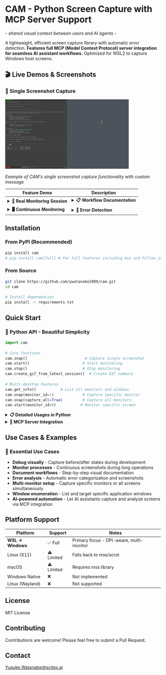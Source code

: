 <!-- ---
!-- Timestamp: 2025-10-17 03:28:14
!-- Author: ywatanabe
!-- File: /home/ywatanabe/proj/cam/README.md
!-- --- -->

# CAM - Python Screen Capture with MCP Server Support
*- shared visual context between users and AI agents -*

A lightweight, efficient screen capture library with automatic error detection. **Features full MCP (Model Context Protocol) server integration for seamless AI assistant workflows.** Optimized for WSL2 to capture Windows host screens.

## 🎬 Live Demos & Screenshots

### 📸 Single Screenshot Capture
<img src="docs/screenshots/demo-single-capture.jpg" width="400" alt="Demo Screenshot">

*Example of CAM's single screenshot capture functionality with custom message*

| Feature Demo | Description |
|--------------|-------------|
| <details><summary><strong>🔄 Real Monitoring Session</strong></summary><img src="docs/screenshots/monitoring-session-demo.gif" width="280" alt="Real Monitoring Demo"><br><em>Real GIF from actual monitoring session</em><br><br><strong>Session Details:</strong><br>• 30s monitoring interval<br>• 11 automatic captures<br>• 2.8MB optimized GIF<br>• JPEG compression<br>• Timestamp-based naming</details> | <details><summary><strong>📋 Workflow Documentation</strong></summary><img src="docs/screenshots/workflow_demo.gif" width="280" alt="Workflow Demo"><br><em>Step-by-step process capture (230KB, 7 frames)</em><br><br><strong>Features:</strong><br>• Sequential capture<br>• Auto file organization<br>• Visual documentation<br>• Efficient compression</details> |
| <details><summary><strong>🖥️ Continuous Monitoring</strong></summary><img src="docs/screenshots/monitoring_demo.gif" width="280" alt="Monitoring Demo"><br><em>Real-time progress tracking (429KB, 12 frames)</em><br><br><strong>Technical:</strong><br>• Real-time monitoring<br>• Progress visualization<br>• Frame compression<br>• Session management</details> | <details><summary><strong>🚨 Error Detection</strong></summary><img src="docs/screenshots/error_detection_demo.gif" width="280" alt="Error Detection Demo"><br><em>Context-aware categorization (322KB, 5 frames)</em><br><br><strong>Smart Features:</strong><br>• Error detection<br>• stdout/stderr tagging<br>• Exception integration<br>• Intelligent naming</details> |


## Installation

### From PyPI (Recommended)
```bash
pip install cam
# pip install cam[full] # For full features including mss and Pillow support:
```

### From Source
```bash
git clone https://github.com/ywatanabe1989/cam.git
cd cam

# Install dependencies
pip install -r requirements.txt
```

## Quick Start

### 🐍 Python API - Beautiful Simplicity

```python
import cam

# Core functions
cam.snap()                          # Capture single screenshot
cam.start()                        # Start monitoring
cam.stop()                         # Stop monitoring
cam.create_gif_from_latest_session()  # Create GIF summary

# Multi-desktop features
cam.get_info()           # List all monitors and windows
cam.snap(monitor_id=1)             # Capture specific monitor
cam.snap(capture_all=True)         # Capture all monitors
cam.start(monitor_id=0)           # Monitor specific screen
```

<details>
<summary><strong>📋 Detailed Usages in Python</strong></summary>

### 🐛 Debug Your Code Visually

```python
import cam

def process_data(df):
    cam.snap("before transformation")
    df = df.transform(complex_operation)
    cam.snap("after transformation")
    return df
```

### 🚨 Automatic Error Screenshots

```python
import cam

try:
    selenium_driver.click(button)
    api_response = fetch_data()
except Exception as e:
    cam.snap()  # Auto-adds -stderr suffix
    raise
```

### 🔍 Monitor Long-Running Processes

```python
import cam

cam.start()  # Start taking screenshots every second
train_model()  # Your long operation
cam.stop()

# Multi-monitor monitoring
cam.start(capture_all=True, interval=2.0)  # All monitors, 2s interval
```

### 🎬 Create GIF Summaries

```python
import cam

# Method 1: Use Context Manager
with cam.session() as session:
    # ... your process ...

# Method 2: Start/Stop Manually
cam.start()
# ... your process ...  
cam.stop()
cam.create_gif_from_latest_session()
# 📹 GIF created: ~/.cache/cam/20250823_104523_summary.gif
```

## Configuration

All configuration through function parameters - no config files needed!

```python
cam.start(
    output_dir="~/screenshots",  # Where to save
    interval=2.0,                # Seconds between captures
    quality=85,                  # JPEG quality (1-100)
    verbose=False,               # Silent mode
    monitor_id=0,                # Specific monitor (0-based)
    capture_all=False            # Capture all monitors
)
```

### 🖥️ Multi-Desktop & Monitor Features

```python
import cam

# Enumerate available monitors and windows
info = cam.get_info()
print(f"Monitors: {info['Monitors']['Count']}")
print(f"Windows: {info['Windows']['VisibleCount']}")

# Capture specific monitor
cam.snap(monitor_id=0)    # Primary monitor
cam.snap(monitor_id=1)    # Secondary monitor

# Capture all monitors combined
cam.snap(capture_all=True)

# Capture specific window by handle
windows = info['Windows']['Details']
if windows:
    handle = windows[0]['Handle']
    path = cam.capture_window(handle)
    print(f"Captured window: {path}")

# Monitor specific screen continuously
cam.start(monitor_id=1, interval=3.0)
```

## File Structure

```
~/.cache/cam/
├── 20250823_104523-message-stdout.jpg    # Normal capture
├── 20250823_104525-error-stderr.jpg      # Error capture  
└── 20250823_104530_0001_*.jpg            # Monitoring mode

Cache automatically managed (1GB default limit, oldest files removed)
```

## Requirements

- Python 3.7+
- WSL environment (for Windows capture)
- PowerShell access to Windows host

Optional:
- `Pillow` - JPEG compression (recommended)
- `mss` - Cross-platform fallback

</details>

<details>
<summary><strong>🤖 MCP Server Integration</strong></summary>

- **AI Assistant Ready** - Built-in MCP server for Claude Code and other AI assistants
- **Direct Screenshot Control** - AI can capture, monitor, and analyze screenshots programmatically
- **Automated Workflows** - Perfect for debugging, documentation, and monitoring tasks
- **Real-time Interaction** - AI assistants can respond to visual changes instantly

### Setup - Just Add JSON!

<!-- ```json
 !-- // Add to your Claude Code settings
 !-- {
 !--   "mcpServers": {
 !--     "cam": {
 !--       "command": "python", 
 !--       "args": ["/path/to/cam/mcp_server_cam.py"]
 !--     }
 !--   }
 !-- }
 !-- ``` -->
``` json
// Add to your Claude Code settings
{
  "mcpServers": {
    "cam": {
      "command": "python", 
      "args": ["-m", "cam", "--mcp"]
    }
  }
}
```

### Available MCP Tools

**Core Capture:**
- `capture_screenshot` - Take single screenshots with custom messages
- `start_monitoring` / `stop_monitoring` - Continuous monitoring at configurable intervals
- `get_monitoring_status` - Check current monitoring status

**Analysis & Management:**
- `analyze_screenshot` - AI-powered error detection and categorization
- `list_recent_screenshots` - Browse capture history by category (stdout/stderr)
- `clear_cache` - Manage screenshot cache size

**Advanced Features:**
- `create_gif` - Generate animated summaries from monitoring sessions
- `list_sessions` - List available sessions for GIF creation

</details>


## Use Cases & Examples

### 📸 **Essential Use Cases**
- **Debug visually** - Capture before/after states during development
- **Monitor processes** - Continuous screenshots during long operations
- **Document workflows** - Step-by-step visual documentation
- **Error analysis** - Automatic error categorization and screenshots
- **Multi-monitor setup** - Capture specific monitors or all screens simultaneously
- **Window enumeration** - List and target specific application windows
- **AI-powered automation** - Let AI assistants capture and analyze screens via MCP integration


## Platform Support

| Platform | Support | Notes |
|----------|---------|-------|
| **WSL → Windows** | ✅ Full | Primary focus - DPI-aware, multi-monitor |
| Linux (X11) | ⚠️ Limited | Falls back to mss/scrot |
| macOS | ⚠️ Limited | Requires mss library |
| Windows Native | ❌ | Not implemented |
| Linux (Wayland) | ❌ | Not supported |


## License

MIT License

## Contributing

Contributions are welcome! Please feel free to submit a Pull Request.

## Contact
Yusuke.Watanabe@scitex.ai

<!-- EOF -->
